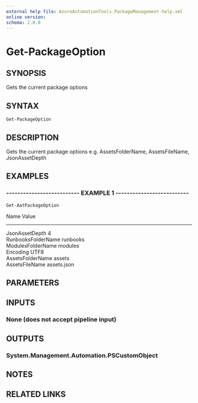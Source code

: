 ```yaml
---
external help file: AzureAutomationTools.PackageManagement-help.xml
online version: 
schema: 2.0.0
---
```


# Get-PackageOption

## SYNOPSIS
Gets the current package options

## SYNTAX

```
Get-PackageOption
```

## DESCRIPTION
Gets the current package options e.g.
AssetsFolderName, AssetsFileName, JsonAssetDepth

## EXAMPLES

### -------------------------- EXAMPLE 1 --------------------------
```
Get-AatPackageOption
```

Name                           Value                                                                                                                     
----                           -----                                                                                                                     
JsonAssetDepth                 4                                                                                                                         
RunbooksFolderName             runbooks                                                                                                                  
ModulesFolderName              modules                                                                                                                   
Encoding                       UTF8                                                                                                                      
AssetsFolderName               assets                                                                                                                    
AssetsFileName                 assets.json

## PARAMETERS

## INPUTS

### None (does not accept pipeline input)

## OUTPUTS

### System.Management.Automation.PSCustomObject

## NOTES

## RELATED LINKS

